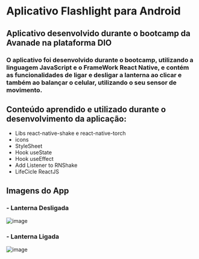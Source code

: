 # Aplicativo Flashlight para Android
## Aplicativo desenvolvido durante o bootcamp da Avanade na plataforma DIO

### O aplicativo foi desenvolvido durante o bootcamp, utilizando a linguagem JavaScript e o FrameWork React Native, e contém as funcionalidades de ligar e desligar a lanterna ao clicar e também ao balançar o celular, utilizando o seu sensor de movimento.

## Conteúdo aprendido e utilizado durante o desenvolvimento da aplicação:

- Libs react-native-shake e react-native-torch
- icons
- StyleSheet
- Hook useState
- Hook useEffect
- Add Listener to RNShake
- LifeCicle ReactJS

## Imagens do App
### - Lanterna Desligada

![image](https://user-images.githubusercontent.com/70546879/173258466-976f650d-a28f-4a03-b765-e3a30b6d7f22.png)

### - Lanterna Ligada

![image](https://user-images.githubusercontent.com/70546879/173258470-301ca180-5ba3-4d62-8c48-67f65631ff10.png)

